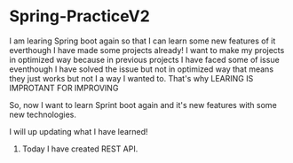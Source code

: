 # Spring-PracticeV2

I am learing Spring boot again so that I can learn some new features of it everthough I have made some projects already! I want to make my projects in optimized way because in previous projects I have faced some of issue eventhough I have solved the issue but not in optimized way that means they just works but not I a way I wanted to. That's why LEARING IS IMPROTANT FOR IMPROVING

So, now I want to learn Sprint boot again and it's new features with some new technologies.

I will up updating what I have learned!
1. Today I have created REST API.
